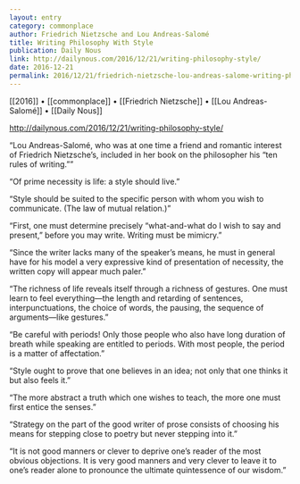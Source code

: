 ```yaml
---
layout: entry
category: commonplace
author: Friedrich Nietzsche and Lou Andreas-Salomé
title: Writing Philosophy With Style
publication: Daily Nous
link: http://dailynous.com/2016/12/21/writing-philosophy-style/
date: 2016-12-21
permalink: 2016/12/21/friedrich-nietzsche-lou-andreas-salome-writing-philosophy-with-style
---
```


[[2016]] • [[commonplace]] • [[Friedrich Nietzsche]] • [[Lou Andreas-Salomé]] • [[Daily Nous]]

http://dailynous.com/2016/12/21/writing-philosophy-style/

“Lou Andreas-Salomé, who was at one time a friend and romantic interest of Friedrich Nietzsche’s, included in her book on the philosopher his “ten rules of writing.””

“Of prime necessity is life: a style should live.”

“Style should be suited to the specific person with whom you wish to communicate. (The law of mutual relation.)”

“First, one must determine precisely “what-and-what do I wish to say and present,” before you may write. Writing must be mimicry.”

“Since the writer lacks many of the speaker’s means, he must in general have for his model a very expressive kind of presentation of necessity, the written copy will appear much paler.”

“The richness of life reveals itself through a richness of gestures. One must learn to feel everything—the length and retarding of sentences, interpunctuations, the choice of words, the pausing, the sequence of arguments—like gestures.”

“Be careful with periods! Only those people who also have long duration of breath while speaking are entitled to periods. With most people, the period is a matter of affectation.”

“Style ought to prove that one believes in an idea; not only that one thinks it but also feels it.”

“The more abstract a truth which one wishes to teach, the more one must first entice the senses.”

“Strategy on the part of the good writer of prose consists of choosing his means for stepping close to poetry but never stepping into it.”

“It is not good manners or clever to deprive one’s reader of the most obvious objections. It is very good manners and very clever to leave it to one’s reader alone to pronounce the ultimate quintessence of our wisdom.”


